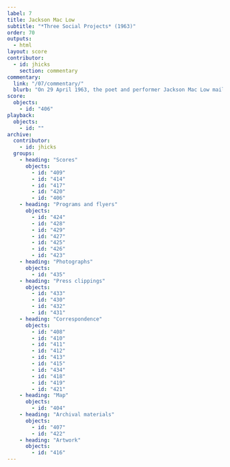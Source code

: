 ```yaml
---
label: 7
title: Jackson Mac Low
subtitle: "*Three Social Projects* (1963)"
order: 70
outputs: 
  - html
layout: score
contributor:
  - id: jhicks
    section: commentary
commentary:
  link: "/07/commentary/"
  blurb: "On 29 April 1963, the poet and performer Jackson Mac Low mailed a series of postcards to a number of his artistic colleagues. Each postcard contained the title and text of a composition by Mac Low. Taken as a series, these works probe the limits of the still-emerging format of the event score. Some compositions ask performers to complete virtually impossible tasks; others appear effortlessly simple. The three *Social Project* scores, in particular, seem designed to spur their recipients to think more clearly, in both conceptual and practical terms, about the theories of social change that were being implicitly invoked in this newly expanded mode of artistic performance."
score:
  objects:
    - id: "406"
playback:
  objects:
    - id: ""
archive: 
  contributor:
    - id: jhicks
  groups:
    - heading: "Scores"
      objects:
        - id: "409"
        - id: "414"
        - id: "417"
        - id: "420"
        - id: "406"
    - heading: "Programs and flyers"
      objects:
        - id: "424"
        - id: "428"
        - id: "429"
        - id: "427"
        - id: "425"
        - id: "426"
        - id: "423"
    - heading: "Photographs"
      objects:
        - id: "435"
    - heading: "Press clippings"
      objects:
        - id: "433"
        - id: "430"
        - id: "432"
        - id: "431"
    - heading: "Correspondence"
      objects:
        - id: "408"
        - id: "410"
        - id: "411"
        - id: "412"
        - id: "413"
        - id: "415"
        - id: "434"
        - id: "418"
        - id: "419"
        - id: "421"
    - heading: "Map"
      objects:
        - id: "404"
    - heading: "Archival materials"
      objects:
        - id: "407"
        - id: "422"
    - heading: "Artwork"
      objects:
        - id: "416"
---
```

